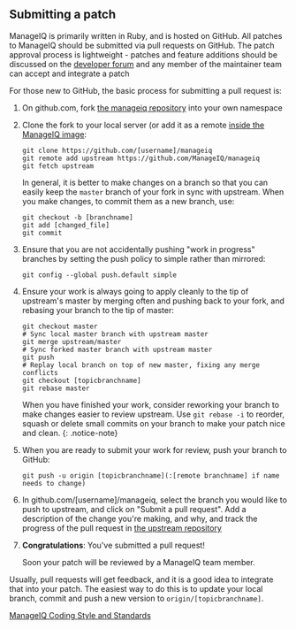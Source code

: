 ## Submitting a patch

ManageIQ is primarily written in Ruby, and is hosted on GitHub.
All patches to ManageIQ should be submitted via pull requests on GitHub.
The patch approval process is lightweight - patches and feature
additions should be discussed on the [developer
forum](http://talk.manageiq.org) and any member of the maintainer team
can accept and integrate a patch

For those new to GitHub, the basic process for submitting a pull request is:

1.  On github.com, fork [the manageiq
    repository](https://github.com/ManageIQ/manageiq) into your own namespace

2.  Clone the fork to your local server (or add it as a remote [inside the
    ManageIQ image](image\_update):

    ```shell
    git clone https://github.com/[username]/manageiq
    git remote add upstream https://github.com/ManageIQ/manageiq
    git fetch upstream
    ```

    In general, it is better to make changes on a branch so that you can easily
    keep the `master` branch of your fork in sync with upstream. When you make
    changes, to commit them as a new branch, use:

    ```shell
    git checkout -b [branchname]
    git add [changed_file]
    git commit
    ```

3.  Ensure that you are not accidentally pushing "work in progress" branches by
    setting the push policy to simple rather than mirrored:

    ```shell
    git config --global push.default simple
    ```

4.  Ensure your work is always going to apply cleanly to the tip of upstream's
    master by merging often and pushing back to your fork, and rebasing your
    branch to the tip of master:

    ```shell
    git checkout master
    # Sync local master branch with upstream master
    git merge upstream/master
    # Sync forked master branch with upstream master
    git push
    # Replay local branch on top of new master, fixing any merge conflicts
    git checkout [topicbranchname]
    git rebase master
    ```

    When you have finished your work, consider reworking your branch to make
    changes easier to review upstream. Use `git rebase -i` to reorder, squash
    or delete small commits on your branch to make your patch nice and clean.
    {: .notice-note}

5.  When you are ready to submit your work for review, push your branch to
    GitHub:

    ```shell
    git push -u origin [topicbranchname](:[remote branchname] if name needs to change)
    ```

6.  In github.com/[username]/manageiq, select the branch you would like to push
    to upstream, and click on "Submit a pull request". Add a description of the
    change you're making, and why, and track the progress of the pull request in
    [the upstream repository](https://github.com/ManageIQ/manageiq)

7.  **Congratulations**: You've submitted a pull request!

    Soon your patch will be reviewed by a ManageIQ team member.


Usually, pull requests will get feedback, and it is a good idea to integrate
that into your patch. The easiest way to do this is to update your local
branch, commit and push a new version to `origin/[topicbranchname]`.

[ManageIQ Coding Style and Standards](/documentation/development/coding_style_and_standards)

